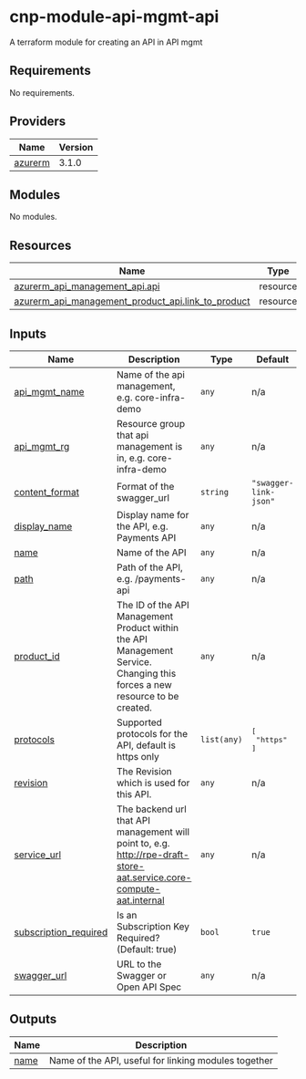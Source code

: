# cnp-module-api-mgmt-api

A terraform module for creating an API in API mgmt

## Requirements

No requirements.

## Providers

| Name | Version |
|------|---------|
| <a name="provider_azurerm"></a> [azurerm](#provider\_azurerm) | 3.1.0 |

## Modules

No modules.

## Resources

| Name | Type |
|------|------|
| [azurerm_api_management_api.api](https://registry.terraform.io/providers/hashicorp/azurerm/latest/docs/resources/api_management_api) | resource |
| [azurerm_api_management_product_api.link_to_product](https://registry.terraform.io/providers/hashicorp/azurerm/latest/docs/resources/api_management_product_api) | resource |

## Inputs

| Name | Description | Type | Default | Required |
|------|-------------|------|---------|:--------:|
| <a name="input_api_mgmt_name"></a> [api\_mgmt\_name](#input\_api\_mgmt\_name) | Name of the api management, e.g. core-infra-demo | `any` | n/a | yes |
| <a name="input_api_mgmt_rg"></a> [api\_mgmt\_rg](#input\_api\_mgmt\_rg) | Resource group that api management is in, e.g. core-infra-demo | `any` | n/a | yes |
| <a name="input_content_format"></a> [content\_format](#input\_content\_format) | Format of the swagger\_url | `string` | `"swagger-link-json"` | no |
| <a name="input_display_name"></a> [display\_name](#input\_display\_name) | Display name for the API, e.g. Payments API | `any` | n/a | yes |
| <a name="input_name"></a> [name](#input\_name) | Name of the API | `any` | n/a | yes |
| <a name="input_path"></a> [path](#input\_path) | Path of the API, e.g. /payments-api | `any` | n/a | yes |
| <a name="input_product_id"></a> [product\_id](#input\_product\_id) | The ID of the API Management Product within the API Management Service. Changing this forces a new resource to be created. | `any` | n/a | yes |
| <a name="input_protocols"></a> [protocols](#input\_protocols) | Supported protocols for the API, default is https only | `list(any)` | <pre>[<br>  "https"<br>]</pre> | no |
| <a name="input_revision"></a> [revision](#input\_revision) | The Revision which is used for this API. | `any` | n/a | yes |
| <a name="input_service_url"></a> [service\_url](#input\_service\_url) | The backend url that API management will point to, e.g. http://rpe-draft-store-aat.service.core-compute-aat.internal | `any` | n/a | yes |
| <a name="input_subscription_required"></a> [subscription\_required](#input\_subscription\_required) | Is an Subscription Key Required? (Default: true) | `bool` | `true` | no |
| <a name="input_swagger_url"></a> [swagger\_url](#input\_swagger\_url) | URL to the Swagger or Open API Spec | `any` | n/a | yes |

## Outputs

| Name | Description |
|------|-------------|
| <a name="output_name"></a> [name](#output\_name) | Name of the API, useful for linking modules together |